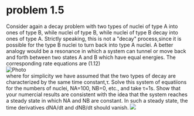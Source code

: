 
# problem 1.5
 Consider again a decay problem with two types of nuclei of type A into ones of type B, while nuclei of type B, while nuclei of type
B decay into ones of type A. Strictly speaking, this is not a "decay" process,since it is possible for the type B nuclei to turn back
into type A nuclei. A better analogy would be a resonance in which a system can tunnel or move back and forth between two states A and
B which have equal energies. The corresponding rate equations are (1.12)  
![Photo](https://github.com/Monotone1997/computationalphysics_N2015301020041/blob/master/1.12.jpg)  
where for simplicity we have assumed that the two types of decay are characterized by the same time constant,τ. Solve this system of 
equatiions for the numbers of nuclei, NA=100, NB=0, etc., and take τ=1s. Show that your numercial results are consistent with the idea
that the system reaches a steady state in which NA and NB are constant. In such a steady state, the time derivatives dNA/dt and dNB/dt
should vanish.
<img src="http://latex.codecogs.com/gif.latex?\frac{dN_A}{dt}=\frac{N_B}{\tau}-\frac{N_A}{\tau}">
